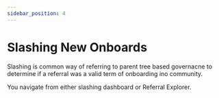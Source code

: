 ```yaml
---
sidebar_position: 4
---
```


# Slashing New Onboards
Slashing is common way of referring to parent tree based governacne to determine if a referral was a valid term of onboarding ino community.

You navigate from either slashing dashboard or Referral Explorer. 




